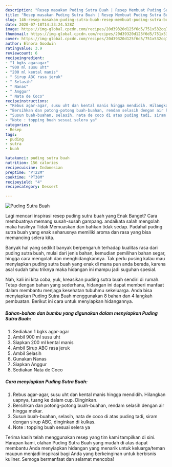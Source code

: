 ```yaml
---
description: "Resep masakan Puding Sutra Buah | Resep Membuat Puding Sutra Buah Yang Lezat"
title: "Resep masakan Puding Sutra Buah | Resep Membuat Puding Sutra Buah Yang Lezat"
slug: 146-resep-masakan-puding-sutra-buah-resep-membuat-puding-sutra-buah-yang-lezat
date: 2020-07-18T14:33:24.528Z
image: https://img-global.cpcdn.com/recipes/20d39320d125f6d5/751x532cq70/puding-sutra-buah-foto-resep-utama.jpg
thumbnail: https://img-global.cpcdn.com/recipes/20d39320d125f6d5/751x532cq70/puding-sutra-buah-foto-resep-utama.jpg
cover: https://img-global.cpcdn.com/recipes/20d39320d125f6d5/751x532cq70/puding-sutra-buah-foto-resep-utama.jpg
author: Elnora Goodwin
ratingvalue: 3.9
reviewcount: 6
recipeingredient:
- "1 bgks agaragar"
- "900 ml susu uht"
- "200 ml kental manis"
- " Sirup ABC rasa jeruk"
- " Selasih"
- " Nanas"
- " Anggur"
- " Nata de Coco"
recipeinstructions:
- "Rebus agar-agar, susu uht dan kental manis hingga mendidih. Hilangkan uapnya, tuang ke dalam cup. Dinginkan."
- "Bersihkan dan potong-potong buah-buahan, rendam selasih dengan air hingga mekar."
- "Susun buah-buahan, selasih, nata de coco di atas puding tadi, siram dengan sirup ABC, dinginkan di kulkas."
- "Note : topping buah sesuai selera ya"
categories:
- Resep
tags:
- puding
- sutra
- buah

katakunci: puding sutra buah 
nutrition: 156 calories
recipecuisine: Indonesian
preptime: "PT22M"
cooktime: "PT30M"
recipeyield: "4"
recipecategory: Dessert

---
```



![Puding Sutra Buah](https://img-global.cpcdn.com/recipes/20d39320d125f6d5/751x532cq70/puding-sutra-buah-foto-resep-utama.jpg)

Lagi mencari inspirasi resep puding sutra buah yang Enak Banget? Cara membuatnya memang susah-susah gampang. andaikata salah mengolah maka hasilnya Tidak Memuaskan dan bahkan tidak sedap. Padahal puding sutra buah yang enak seharusnya memiliki aroma dan rasa yang bisa memancing selera kita.

Banyak hal yang sedikit banyak berpengaruh terhadap kualitas rasa dari puding sutra buah, mulai dari jenis bahan, kemudian pemilihan bahan segar, hingga cara mengolah dan menghidangkannya. Tak perlu pusing kalau mau menyiapkan puding sutra buah yang enak di mana pun anda berada, karena asal sudah tahu triknya maka hidangan ini mampu jadi suguhan spesial.




Nah, kali ini kita coba, yuk, kreasikan puding sutra buah sendiri di rumah. Tetap dengan bahan yang sederhana, hidangan ini dapat memberi manfaat dalam membantu menjaga kesehatan tubuhmu sekeluarga. Anda bisa menyiapkan Puding Sutra Buah menggunakan 8 bahan dan 4 langkah pembuatan. Berikut ini cara untuk menyiapkan hidangannya.

<!--inarticleads1-->

##### Bahan-bahan dan bumbu yang digunakan dalam menyiapkan Puding Sutra Buah:

1. Sediakan 1 bgks agar-agar
1. Ambil 900 ml susu uht
1. Siapkan 200 ml kental manis
1. Ambil  Sirup ABC rasa jeruk
1. Ambil  Selasih
1. Gunakan  Nanas
1. Siapkan  Anggur
1. Sediakan  Nata de Coco




<!--inarticleads2-->

##### Cara menyiapkan Puding Sutra Buah:

1. Rebus agar-agar, susu uht dan kental manis hingga mendidih. Hilangkan uapnya, tuang ke dalam cup. Dinginkan.
1. Bersihkan dan potong-potong buah-buahan, rendam selasih dengan air hingga mekar.
1. Susun buah-buahan, selasih, nata de coco di atas puding tadi, siram dengan sirup ABC, dinginkan di kulkas.
1. Note : topping buah sesuai selera ya




Terima kasih telah menggunakan resep yang tim kami tampilkan di sini. Harapan kami, olahan Puding Sutra Buah yang mudah di atas dapat membantu Anda menyiapkan hidangan yang menarik untuk keluarga/teman maupun menjadi inspirasi bagi Anda yang berkeinginan untuk berbisnis kuliner. Semoga bermanfaat dan selamat mencoba!
